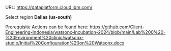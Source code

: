 URL: https://dataplatform.cloud.ibm.com/

Select region **Dallas (us-south)**

Prerequisite Actions can be found here: 
https://github.com/Client-Engineering-Indonesia/watsonx-incubation-2024/blob/main/Lab%200%20-%20Environment%20clinic/watsonx-studio/Initial%20Configuration%20on%20Watsonx.docx
